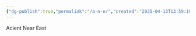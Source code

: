 ```yaml
---
{"dg-publish":true,"permalink":"/a-n-e/","created":"2025-04-13T13:59:19.769-05:00","updated":"2025-04-13T16:36:01.947-05:00"}
---
```


Acient Near East